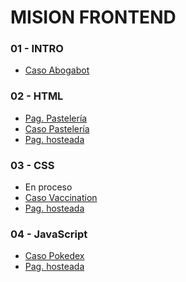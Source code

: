 # MISION FRONTEND #

### 01 - INTRO
- [Caso Abogabot](https://github.com/JoseAntLX/LaunchX/tree/master/Frontend/01%20-%20Intro)

### 02 - HTML
- [Pag. Pastelería](https://github.com/JoseAntLX/LaunchX/tree/master/Frontend/02%20-%20HTML/Pag.%20Pasteler%C3%ADa)
- [Caso Pastelería](https://github.com/JoseAntLX/LaunchX/tree/master/Frontend/02%20-%20HTML/Pag.%20Pasteler%C3%ADa)
- [Pag. hosteada](https://pasteleriadulce.netlify.app/)

### 03 - CSS
- En proceso
- [Caso Vaccination](https://github.com/JoseAntLX/LaunchX/tree/master/Frontend/03%20-%20CSS)
- [Pag. hosteada]([https://pasteleriadulce.netlify.app/](https://vaccination-joseantlx.netlify.app/)https://vaccination-joseantlx.netlify.app/)

### 04 - JavaScript
- [Caso Pokedex](https://github.com/JoseAntLX/LaunchX/tree/master/Frontend/04%20-%20JS/Pokedex)
- [Pag. hosteada](https://pokedex-joseantlx.netlify.app/)
